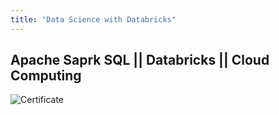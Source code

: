 ```yaml
---
title: "Data Science with Databricks"
---
```


## Apache Saprk SQL || Databricks || Cloud Computing 

![Certificate](https://raw.githubusercontent.com/vineet-kumar-tennessee/vineet.github.io/master/images/c2.png)
